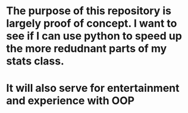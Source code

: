 # The purpose of this repository is largely proof of concept. I want to see if I can use python to speed up the more redudnant parts of my stats class.
# It will also serve for entertainment and experience with OOP
